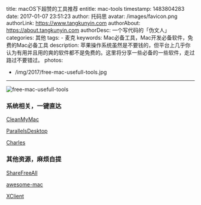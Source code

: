 title: macOS下超赞的工具推荐
entitle: mac-tools
timestamp: 1483804283
date: 2017-01-07 23:51:23
author: 托码思
avatar: /images/favicon.png
authorLink: https://www.tangkunyin.com
authorAbout: https://about.tangkunyin.com
authorDesc: 一个写代码的「伪文人」
categories: 其他
tags: 
    - 麦克
keywords: Mac必备工具，Mac开发必备软件，免费的Mac必备工具
description: 苹果操作系统虽然是不要钱的，但平台上几乎你认为有用并且用的爽的软件都不是免费的。这里将分享一些必备的一些软件，走过路过不要错过。
photos:
  - /img/2017/free-mac-usefull-tools.jpg

---


![free-mac-usefull-tools](/img/2017/free-mac-usefull-tools.jpg)

### 系统相关，一键直达

[CleanMyMac](https://drive.google.com/file/d/1sCKdmRbx15ogzLa51s_kA5gBljqvJ5DF/view?usp=sharing)

[ParallelsDesktop](https://drive.google.com/file/d/1kCwbIsv5NABPkiH1PPOByKBJ6i8odaKb/view?usp=sharing)

[Charles](http://xclient.info/s/charles.html)


### 其他资源，麻烦自提

[ShareFreeAll](http://sharefreeall.com/counter-strike-1-6-keygen-serial-number-active-for-mac-os-x-offline-online/)

[awesome-mac](https://github.com/jaywcjlove/awesome-mac)

[XClient](https://xclient.info/s/)











